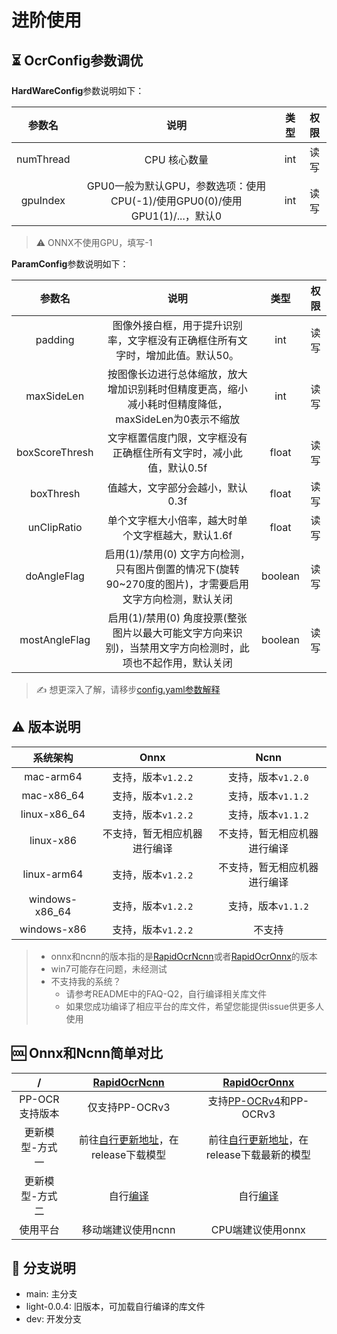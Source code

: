 # 进阶使用

## :hourglass_flowing_sand: OcrConfig参数调优

**HardWareConfig**参数说明如下：

|  参数名   |                             说明                             | 类型 | 权限 |
| :-------: | :----------------------------------------------------------: | :--: | :--: |
| numThread |                         CPU 核心数量                         | int  | 读写 |
| gpuIndex  | GPU0一般为默认GPU，参数选项：使用CPU(-1)/使用GPU0(0)/使用GPU1(1)/...，默认0 | int  | 读写 |

> ⚠️ ONNX不使用GPU，填写-1

**ParamConfig**参数说明如下：

|     参数名     |                             说明                             |  类型   | 权限 |
| :------------: | :----------------------------------------------------------: | :-----: | :--: |
|    padding     | 图像外接白框，用于提升识别率，文字框没有正确框住所有文字时，增加此值。默认50。 |   int   | 读写 |
|   maxSideLen   | 按图像长边进行总体缩放，放大增加识别耗时但精度更高，缩小减小耗时但精度降低，maxSideLen为0表示不缩放 |   int   | 读写 |
| boxScoreThresh | 文字框置信度门限，文字框没有正确框住所有文字时，减小此值，默认0.5f |  float  | 读写 |
|   boxThresh    |               值越大，文字部分会越小，默认0.3f               |  float  | 读写 |
|  unClipRatio   |      单个文字框大小倍率，越大时单个文字框越大，默认1.6f      |  float  | 读写 |
|  doAngleFlag   | 启用(1)/禁用(0) 文字方向检测，只有图片倒置的情况下(旋转90~270度的图片)，才需要启用文字方向检测，默认关闭 | boolean | 读写 |
| mostAngleFlag  | 启用(1)/禁用(0) 角度投票(整张图片以最大可能文字方向来识别)，当禁用文字方向检测时，此项也不起作用，默认关闭 | boolean | 读写 |

> ✍️ 想更深入了解，请移步[config.yaml参数解释](https://rapidai.github.io/RapidOCRDocs/docs/blog/02_config_parameter/)


## ⚠️ 版本说明

|    系统架构    |             Onnx             |             Ncnn             |
| :------------: | :--------------------------: | :--------------------------: |
|   mac-arm64    |      支持，版本`v1.2.2`      |      支持，版本`v1.2.0`      |
|   mac-x86_64   |      支持，版本`v1.2.2`      |      支持，版本`v1.1.2`      |
|  linux-x86_64  |      支持，版本`v1.2.2`      |      支持，版本`v1.1.2`      |
|   linux-x86    | 不支持，暂无相应机器进行编译 | 不支持，暂无相应机器进行编译 |
|  linux-arm64   |      支持，版本`v1.2.2`      | 不支持，暂无相应机器进行编译 |
| windows-x86_64 |      支持，版本`v1.2.2`      |      支持，版本`v1.1.2`      |
|  windows-x86   |      支持，版本`v1.2.2`      |            不支持            |

> - onnx和ncnn的版本指的是[RapidOcrNcnn](https://github.com/RapidAI/RapidOcrNcnn)或者[RapidOcrOnnx](https://github.com/RapidAI/RapidOcrOnnx)的版本
> - win7可能存在问题，未经测试
> - 不支持我的系统？
>   - 请参考README中的FAQ-Q2，自行编译相关库文件
>   - 如果您成功编译了相应平台的库文件，希望您能提供issue供更多人使用

## 🆒 Onnx和Ncnn简单对比

|        /        |   [RapidOcrNcnn](https://github.com/RapidAI/RapidOcrNcnn)    |   [RapidOcrOnnx](https://github.com/RapidAI/RapidOcrOnnx)    |
| :-------------: | :----------------------------------------------------------: | :----------------------------------------------------------: |
| PP-OCR支持版本  |                        仅支持PP-OCRv3                        | 支持[PP-OCRv4](https://github.com/PaddlePaddle/PaddleOCR/blob/release/2.7/doc/doc_ch/PP-OCRv4_introduction.md)和PP-OCRv3 |
| 更新模型-方式一 | 前往[自行更新地址](https://github.com/RapidAI/RapidOcrNcnn)，在release下载模型 | 前往[自行更新地址](https://github.com/RapidAI/RapidOcrOnnx)，在release下载最新的模型 |
| 更新模型-方式二 |                 自行[编译](./COMPILE_LIB.md)                 |                 自行[编译](./COMPILE_LIB.md)                 |
|    使用平台     |                      移动端建议使用ncnn                      |                      CPU端建议使用onnx                       |

## :saxophone: 分支说明

- main: 主分支
- light-0.0.4: 旧版本，可加载自行编译的库文件
- dev: 开发分支
